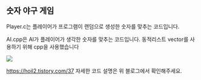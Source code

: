 ## 숫자 야구 게임 

Player.c는 플레이어가 프로그램이 랜덤으로 생성한 숫자를 맞추는 코드입니다.

AI.cpp은 AI가 플레이어가 생각한 숫자를 맞추는 코드입니다. 동적리스트 vector를 사용하기 위해 cpp을 사용했습니다

![](https://img1.daumcdn.net/thumb/R1280x0/?scode=mtistory2&fname=https%3A%2F%2Fblog.kakaocdn.net%2Fdn%2FAmWIE%2Fbtq2pl9Ktoi%2FauupGs35aeNWDkbEHuZ82K%2Fimg.png)

https://hoil2.tistory.com/37
자세한 코드 설명은 위 블로그에서 확인해주세요.
